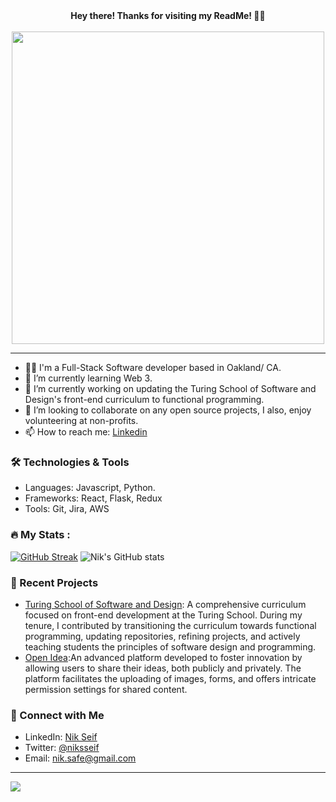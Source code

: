 <div align="center"><strong>Hey there! Thanks for visiting my ReadMe! 👋🏼 </strong></div>
<br>
<div id="header" align="center">
  <img src="https://media.giphy.com/media/uB86ZyWQsnFSGYe2sA/giphy.gif" width="500"/>
</div>

_____________________________________________________________________________________________________________________________

- 👨‍💻 I'm a Full-Stack Software developer based in Oakland/ CA.
- 🌱 I’m currently learning Web 3.
- 🔭 I’m currently working on updating the Turing School of Software and Design's front-end curriculum to functional programming.
- 🤝 I’m looking to collaborate on any open source projects, I also, enjoy volunteering at non-profits.
- 📫 How to reach me: [Linkedin](https://www.linkedin.com/in/nik-seif/)

### 🛠 Technologies & Tools
- Languages: Javascript, Python.
- Frameworks: React, Flask, Redux
- Tools: Git, Jira, AWS
### 🔥 My Stats :
[![GitHub Streak](http://github-readme-streak-stats.herokuapp.com?user=niksseif&theme=bright&background=#FFFFFF)](https://git.io/streak-stats)
![Nik's GitHub stats](https://github-readme-stats.vercel.app/api?username=niksseif&show_icons=true&theme=bright)

### 🎨 Recent Projects
- [Turing School of Software and Design](https://github.com/turingschool/front-end-curriculum): A comprehensive curriculum focused on front-end development at the Turing School. During my tenure, I contributed by transitioning the curriculum towards functional programming, updating repositories, refining projects, and actively teaching students the principles of software design and programming.
- [Open Idea](https://chekable.com/):An advanced platform developed to foster innovation by allowing users to share their ideas, both publicly and privately. The platform facilitates the uploading of images, forms, and offers intricate permission settings for shared content.

### 🤝 Connect with Me
- LinkedIn: [Nik Seif](https://www.linkedin.com/in/nik-seif/)
- Twitter: [@niksseif](https://twitter.com/niksseif)
- Email: nik.safe@gmail.com
________________________________________
![](https://komarev.com/ghpvc/?username=niksseif&color=blue)




